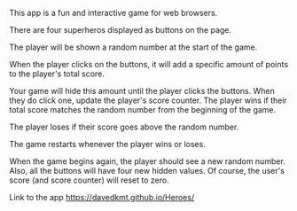 This app is a fun and interactive game for web browsers.

There are four superheros displayed as buttons on the page.

The player will be shown a random number at the start of the game.

When the player clicks on the buttons, it will add a specific amount of points to the player's total score.

Your game will hide this amount until the player clicks the buttons.
When they do click one, update the player's score counter.
The player wins if their total score matches the random number from the beginning of the game.

The player loses if their score goes above the random number.

The game restarts whenever the player wins or loses.

When the game begins again, the player should see a new random number. Also, all the buttons will have four new hidden values. Of course, the user's score (and score counter) will reset to zero.

Link to the app https://davedkmt.github.io/Heroes/
